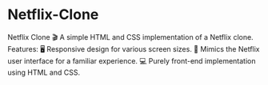 # Netflix-Clone
Netflix Clone 🎬 A simple HTML and CSS implementation of a Netflix clone.  Features: 🖥️ Responsive design for various screen sizes. 🎨 Mimics the Netflix user interface for a familiar experience. 💻 Purely front-end implementation using HTML and CSS.

